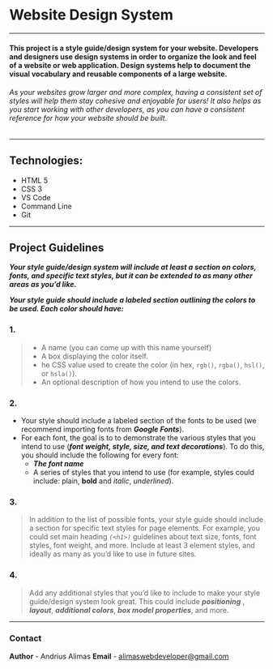 Website Design System
=====================

---
#### This project is a style guide/design system for your website. Developers and designers use design systems in order to organize the look and feel of a website or web application. Design systems help to document the visual vocabulary and reusable components of a large website.

###### As your websites grow larger and more complex, having a consistent set of styles will help them stay cohesive and enjoyable for users! It also helps as you start working with other developers, as you can have a consistent reference for how your website should be built.
---

## Technologies:
 * HTML 5
 * CSS 3
 * VS Code
 * Command Line
 * Git
---
## Project Guidelines

 ***Your style guide/design system will include at least a section on colors, fonts, and specific text styles, but it can be extended to as many other areas as you’d like.***

***Your style guide should include a labeled section outlining the colors to be used. Each color should have:***

### 1.
  > - A name (you can come up with this name yourself)
  > - A box displaying the color itself.
  > - he CSS value used to create the color (in hex, ```rgb()```, ```rgba()```, ```hsl()```, or ```hsla()```).
  > - An optional description of how you intend to use the colors.
  
### 2.
 +  Your style should include a labeled section of the fonts  to be used (we recommend importing fonts from ***Google Fonts***).
 +  For each font, the goal is to to demonstrate the various styles that you intend to use (***font weight, style, size, and text decorations***). To do this, you should include the following for every font:  
    + ***The font name*** 
    + A series of styles that you intend to use (for example, styles could include: plain, **bold** and *italic*, *underlined*).
  
### 3.  
> In addition to the list of possible fonts, your style guide should include a section for specific text styles for page elements. For example, you could set main heading *```(<h1>)```* guidelines about text size, fonts, font styles, font weight, and more.
> Include at least 3 element styles, and ideally as many as you’d like to use in future sites.     

### 4.
> Add any additional styles that you’d like to include to make your style guide/design system look great. This could include ***positioning*** , ***layout***, ***additional colors***, ***box model properties***, and more.
---
### Contact
 **Author** - Andrius Alimas
 **Email** - <alimaswebdeveloper@gmail.com>
